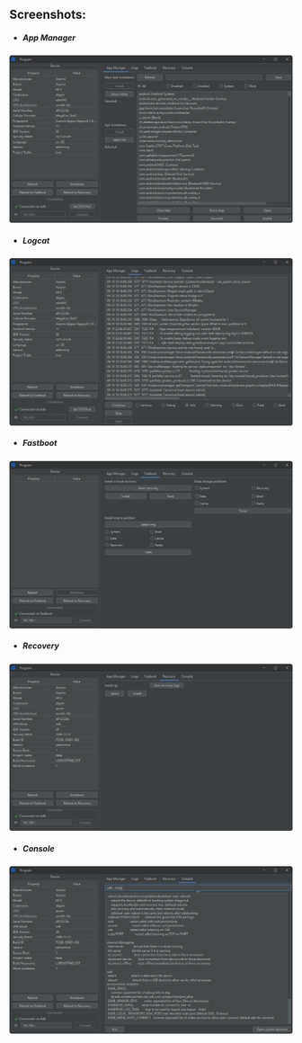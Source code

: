 ## Screenshots:

* ##### App Manager

![Adb Screenshot](app_manager.png)

* ##### Logcat

![Logcat Screenshot](logs.png)

* ##### Fastboot

![Fastboot Screenshot](fastboot.png)

* ##### Recovery

![Recovery Screenshot](recovery.png)

* ##### Console

![Console Screenshot](console.png)